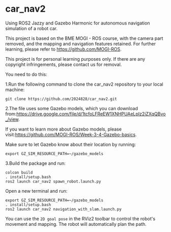 # car_nav2
Using ROS2 Jazzy and Gazebo Harmonic for autonomous navigation simulation of a robot car.

This project is based on the BME MOGI - ROS course, with the camera part removed, and the mapping and navigation features retained. For further learning, please refer to https://github.com/MOGI-ROS.

This project is for personal learning purposes only. If there are any copyright infringements, please contact us for removal.

You need to do this:

1.Run the following command to clone the car_nav2 repository to your local machine:

    git clone https://github.com/2024828/car_nav2.git

2.The file uses some Gazebo models, which you can download from:https://drive.google.com/file/d/1tcfoLFReEW1XNHPUAeLpIz2iZXqQBvo_/view.

If you want to learn more about Gazebo models, please visit:https://github.com/MOGI-ROS/Week-3-4-Gazebo-basics.

Make sure to let Gazebo know about their location by running:

    export GZ_SIM_RESOURCE_PATH=~/gazebo_models

3.Build the package and run:
    
    colcon build
    . install/setup.bash
    ros2 launch car_nav2 spawn_robot.launch.py

Open a new terminal and run:
    
    export GZ_SIM_RESOURCE_PATH=~/gazebo_models
    . install/setup.bash
    ros2 launch car_nav2 navigation_with_slam.launch.py

You can use the `2D goal pose` in the RViz2 toolbar to control the robot's movement and mapping. The robot will automatically plan the path.
